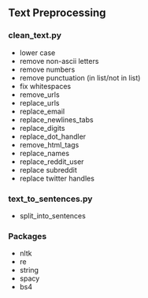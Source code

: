 ## Text Preprocessing 

### clean_text.py

- lower case
- remove non-ascii letters
- remove numbers
- remove punctuation (in list/not in list)
- fix whitespaces
- remove_urls
- replace_urls
- replace_email
- replace_newlines_tabs
- replace_digits
- replace_dot_handler
- remove_html_tags
- replace_names
- replace_reddit_user
- replace subreddit
- replace twitter handles

### text_to_sentences.py

- split_into_sentences

### Packages

- nltk
- re
- string
- spacy
- bs4
